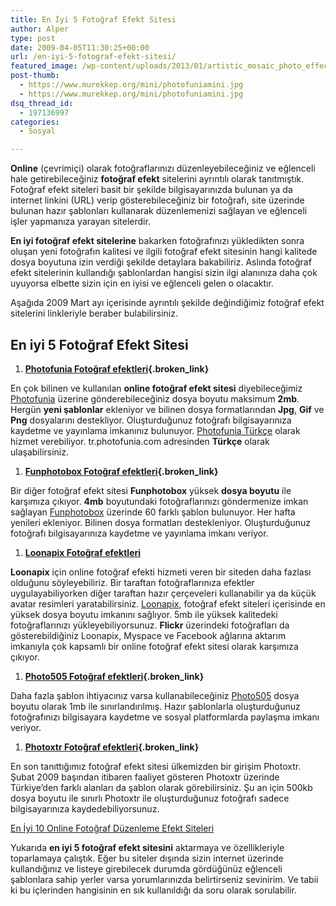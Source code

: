 ```yaml
---
title: En İyi 5 Fotoğraf Efekt Sitesi
author: Alper
type: post
date: 2009-04-05T11:30:25+00:00
url: /en-iyi-5-fotograf-efekt-sitesi/
featured_image: /wp-content/uploads/2013/01/artistic_mosaic_photo_effect_2-100x100.jpg
post-thumb:
  - https://www.murekkep.org/mini/photofuniamini.jpg
  - https://www.murekkep.org/mini/photofuniamini.jpg
dsq_thread_id:
  - 197136997
categories:
  - Sosyal

---
```

**Online** (çevrimiçi) olarak fotoğraflarınızı düzenleyebileceğiniz ve eğlenceli hale getirebileceğiniz **fotoğraf efekt** sitelerini ayrıntılı olarak tanıtmıştık. Fotoğraf efekt siteleri basit bir şekilde bilgisayarınızda bulunan ya da internet linkini (URL) verip gösterebileceğiniz bir fotoğrafı, site üzerinde bulunan hazır şablonları kullanarak düzenlemenizi sağlayan ve eğlenceli işler yapmanıza yarayan sitelerdir.

**En iyi fotoğraf efekt sitelerine** bakarken fotoğrafınızı yükledikten sonra oluşan yeni fotoğrafın kalitesi ve ilgili fotoğraf efekt sitesinin hangi kalitede dosya boyutuna izin verdiği şekilde detaylara bakabiliriz. Aslında fotoğraf efekt sitelerinin kullandığı şablonlardan hangisi sizin ilgi alanınıza daha çok uyuyorsa elbette sizin için en iyisi ve eğlenceli gelen o olacaktır.

Aşağıda 2009 Mart ayı içerisinde ayrıntılı şekilde değindiğimiz fotoğraf efekt sitelerini linkleriyle beraber bulabilirsiniz.

## En iyi 5 Fotoğraf Efekt Sitesi



  1. **[Photofunia Fotoğraf efektleri][1]{.broken_link}**

En çok bilinen ve kullanılan **online fotoğraf efekt sitesi** diyebileceğimiz [Photofunia][2] üzerine gönderebileceğiniz dosya boyutu maksimum **2mb**. Hergün **yeni şablonlar** ekleniyor ve bilinen dosya formatlarından **Jpg**, **Gif** ve **Png** dosyalarını destekliyor. Oluşturduğunuz fotoğrafı bilgisayarınıza kaydetme ve yayınlama imkanınız bulunuyor. [Photofunia Türkçe][3] olarak hizmet verebiliyor. tr.photofunia.com adresinden **Türkçe** olarak ulaşabilirsiniz.



  1. **[Funphotobox Fotoğraf efektleri][4]{.broken_link}**

Bir diğer fotoğraf efekt sitesi **Funphotobox** yüksek **dosya boyutu** ile karşımıza çıkıyor. **4mb** boyutundaki fotoğraflarınızı göndermenize imkan sağlayan [Funphotobox][5] üzerinde 60 farklı şablon bulunuyor. Her hafta yenileri ekleniyor. Bilinen dosya formatları destekleniyor. Oluşturduğunuz fotoğrafı bilgisayarınıza kaydetme ve yayınlama imkanı veriyor.



  1. **[Loonapix Fotoğraf efektleri][6]**

**Loonapix** için online fotoğraf efekti hizmeti veren bir siteden daha fazlası olduğunu söyleyebiliriz. Bir taraftan fotoğraflarınıza efektler uygulayabiliyorken diğer taraftan hazır çerçeveleri kullanabilir ya da küçük avatar resimleri yaratabilirsiniz. [Loonapix][7], fotoğraf efekt siteleri içerisinde en yüksek dosya boyutu imkanını sağlıyor. 5mb ile yüksek kalitedeki fotoğraflarınızı yükleyebiliyorsunuz. **Flickr** üzerindeki fotoğrafları da gösterebildiğiniz Loonapix, Myspace ve Facebook ağlarına aktarım imkanıyla çok kapsamlı bir online fotoğraf efekt sitesi olarak karşımıza çıkıyor.



  1. **[Photo505 Fotoğraf efektleri][8]{.broken_link}**

Daha fazla şablon ihtiyacınız varsa kullanabileceğiniz [Photo505][9] dosya boyutu olarak 1mb ile sınırlandırılmış. Hazır şablonlarla oluşturduğunuz fotoğrafınızı bilgisayara kaydetme ve sosyal platformlarda paylaşma imkanı veriyor.



  1. **[Photoxtr Fotoğraf efektleri][10]{.broken_link}**

En son tanıttığımız fotoğraf efekt sitesi ülkemizden bir girişim Photoxtr. Şubat 2009 başından itibaren faaliyet gösteren Photoxtr üzerinde Türkiye&#8217;den farklı alanları da şablon olarak görebilirsiniz. Şu an için 500kb dosya boyutu ile sınırlı Photoxtr ile oluşturduğunuz fotoğrafı sadece bilgisayarınıza kaydedebiliyorsunuz.

<p class="info">
  <a title="En İyi 10 Online Fotoğraf Düzenleme Efekt Siteleri" href="https://www.murekkep.org/en-iyi-10-online-fotograf-duzenleme-efekt-siteleri-6615" target="_blank" class="broken_link">En İyi 10 Online Fotoğraf Düzenleme Efekt Siteleri</a>
</p>

Yukarıda **en iyi 5 fotoğraf efekt sitesini** aktarmaya ve özellikleriyle toparlamaya çalıştık. Eğer bu siteler dışında sizin internet üzerinde kullandığınız ve listeye girebilecek durumda gördüğünüz eğlenceli şablonlara sahip yerler varsa yorumlarınızda belirtirseniz sevinirim. Ve tabii ki bu içlerinden hangisinin en sık kullanıldığı da soru olarak sorulabilir.

 [1]: https://www.murekkep.org/photofunia-ile-resimlerinize-fark-katin-1297 "PhotoFunia ile Resimlerinize Fark Katın"
 [2]: http://www.photofunia.com/
 [3]: https://www.murekkep.org/photofunia-ile-eglenceli-fotograflar-artik-turkce/
 [4]: https://www.murekkep.org/funphotobox-resimleriniz-icin-eglenceli-efektler-1371
 [5]: http://funphotobox.com/
 [6]: https://www.murekkep.org/loonapix-ile-fotograflariniza-efektler-ve-cerceveler-katin-avatar-olusturun/
 [7]: http://www.loonapix.com/
 [8]: https://www.murekkep.org/photo505-ile-fotograflariniza-dijital-efektler-1584
 [9]: http://www.photo505.com/
 [10]: https://www.murekkep.org/photoxtr-fotograf-efektleri-ile-daha-eglenceli-fotograflar-1711